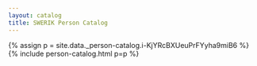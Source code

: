 ```yaml
---
layout: catalog
title: SWERIK Person Catalog
---
```

{% assign p = site.data._person-catalog.i-KjYRcBXUeuPrFYyha9miB6 %}
{% include person-catalog.html p=p %}

